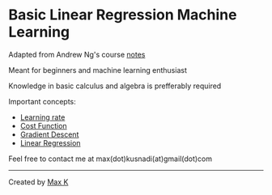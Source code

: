 # Basic Linear Regression Machine Learning

Adapted from Andrew Ng's course [notes](http://www.holehouse.org/mlclass/01_02_Introduction_regression_analysis_and_gr.html)

Meant for beginners and machine learning enthusiast

Knowledge in basic calculus and algebra is prefferably required

Important concepts:
- [Learning rate](http://users.ics.aalto.fi/jhollmen/dippa/node22.html)
- [Cost Function](https://en.wikipedia.org/wiki/Loss_function)
- [Gradient Descent](https://en.wikipedia.org/wiki/Gradient_descent)
- [Linear Regression](https://en.wikipedia.org/wiki/Linear_regression)

Feel free to contact me at max(dot)kusnadi(at)gmail(dot)com

***
Created by [Max K](maxkusnadi.github.io)